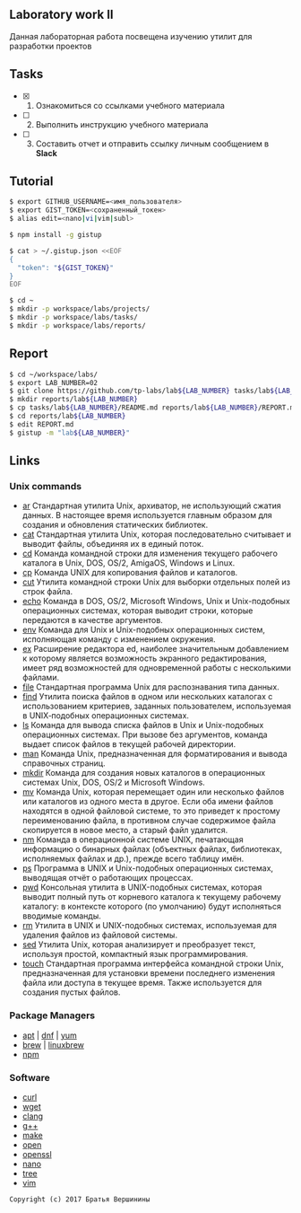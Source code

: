 ## Laboratory work II

Данная лабораторная работа посвещена изучению утилит для разработки проектов

## Tasks

- [x] 1. Ознакомиться со ссылками учебного материала
- [ ] 2. Выполнить инструкцию учебного материала
- [ ] 3. Составить отчет и отправить ссылку личным сообщением в **Slack**
 
## Tutorial

```bash
$ export GITHUB_USERNAME=<имя_пользователя>
$ export GIST_TOKEN=<сохраненный_токен>
$ alias edit=<nano|vi|vim|subl>
```

```bash
$ npm install -g gistup
```

```bash
$ cat > ~/.gistup.json <<EOF
{
  "token": "${GIST_TOKEN}"
}
EOF
```

```bash
$ cd ~
$ mkdir -p workspace/labs/projects/
$ mkdir -p workspace/labs/tasks/
$ mkdir -p workspace/labs/reports/
```

## Report

```bash
$ cd ~/workspace/labs/
$ export LAB_NUMBER=02
$ git clone https://github.com/tp-labs/lab${LAB_NUMBER} tasks/lab${LAB_NUMBER}
$ mkdir reports/lab${LAB_NUMBER}
$ cp tasks/lab${LAB_NUMBER}/README.md reports/lab${LAB_NUMBER}/REPORT.md
$ cd reports/lab${LAB_NUMBER}
$ edit REPORT.md
$ gistup -m "lab${LAB_NUMBER}"
```

## Links

### Unix commands

- [ar](https://en.wikipedia.org/wiki/Ar_(Unix))
Стандартная утилита Unix, архиватор, не использующий сжатия данных. В настоящее время используется главным образом для создания и обновления статических библиотек.
- [cat](https://en.wikipedia.org/wiki/Cat_(Unix))
Cтандартная утилита Unix, которая последовательно считывает и выводит файлы, объединяя их в единый поток.
- [cd](https://en.wikipedia.org/wiki/Cd_(command))
Команда командной строки для изменения текущего рабочего каталога в Unix, DOS, OS/2, AmigaOS, Windows и Linux.
- [cp](https://en.wikipedia.org/wiki/Cp_(Unix))
Команда UNIX для копирования файлов и каталогов.
- [cut](https://en.wikipedia.org/wiki/Cut_(Unix))
Утилита командной строки Unix для выборки отдельных полей из строк файла.
- [echo](https://en.wikipedia.org/wiki/Echo_(command))
Команда в DOS, OS/2, Microsoft Windows, Unix и Unix-подобных операционных системах, которая выводит строки, которые передаются в качестве аргументов.
- [env](https://en.wikipedia.org/wiki/Env_(shell))
Команда для Unix и Unix-подобных операционных систем, исполняющая команду с изменением окружения.
- [ex](https://en.wikipedia.org/wiki/Ex_(editor))
Расширение редактора ed, наиболее значительным добавлением к которому является возможность экранного редактирования, имеет ряд возможностей для одновременной работы с несколькими файлами. 
- [file](https://en.wikipedia.org/wiki/File_(command))
Стандартная программа Unix для распознавания типа данных.
- [find](https://en.wikipedia.org/wiki/Find)
Утилита поиска файлов в одном или нескольких каталогах с использованием критериев, заданных пользователем, используемая в UNIX‐подобных операционных системах.
- [ls](https://en.wikipedia.org/wiki/Ls)
Команда для вывода списка файлов в Unix и Unix-подобных операционных системах. При вызове без аргументов, команда выдает список файлов в текущей рабочей директории.
- [man](https://en.wikipedia.org/wiki/Man_page)
Команда Unix, предназначенная для форматирования и вывода справочных страниц. 
- [mkdir](https://en.wikipedia.org/wiki/Mkdir)
Команда для создания новых каталогов в операционных системах Unix, DOS, OS/2 и Microsoft Windows.
- [mv](https://en.wikipedia.org/wiki/Mv)
Команда Unix, которая перемещает один или несколько файлов или каталогов из одного места в другое. Если оба имени файлов находятся в одной файловой системе, то это приведет к простому переименованию файла, в противном случае содержимое файла скопируется в новое место, а старый файл удалится.
- [nm](https://en.wikipedia.org/wiki/Nm_(Unix))
Команда в операционной системе UNIX, печатающая информацию о бинарных файлах (объектных файлах, библиотеках, исполняемых файлах и др.), прежде всего таблицу имён.
- [ps](https://en.wikipedia.org/wiki/Ps_(Unix))
Программа в UNIX и Unix-подобных операционных системах, выводящая отчёт о работающих процессах.
- [pwd](https://en.wikipedia.org/wiki/Pwd)
Консольная утилита в UNIX-подобных системах, которая выводит полный путь от корневого каталога к текущему рабочему каталогу: в контексте которого (по умолчанию) будут исполняться вводимые команды.
- [rm](https://en.wikipedia.org/wiki/Rm_(Unix))
Утилита в UNIX и UNIX-подобных системах, используемая для удаления файлов из файловой системы.
- [sed](https://en.wikipedia.org/wiki/Sed)
Утилита Unix, которая анализирует и преобразует текст, используя простой, компактный язык программирования.
- [touch](https://en.wikipedia.org/wiki/Touch_(Unix))
Стандартная программа интерфейса командной строки Unix, предназначенная для установки времени последнего изменения файла или доступа в текущее время. Также используется для создания пустых файлов.

### Package Managers

- [apt](http://help.ubuntu.ru/wiki/apt) | [dnf](https://en.wikipedia.org/wiki/DNF_(software)) | [yum](https://fedoraproject.org/wiki/Yum/ru)
- [brew](https://brew.sh) | [linuxbrew](http://linuxbrew.sh)
- [npm](https://docs.npmjs.com)

### Software

- [curl](https://www.gitbook.com/book/bagder/everything-curl/details)
- [wget](https://www.gnu.org/software/wget/manual/wget.pdf)
- [clang](https://clang.llvm.org)
- [g++](https://gcc.gnu.org/onlinedocs/gcc-4.0.2/gcc/G_002b_002b-and-GCC.html)
- [make](https://en.wikipedia.org/wiki/Make_(software))
- [open](https://developer.apple.com/legacy/library/documentation/Darwin/Reference/ManPages/man1/open.1.html)
- [openssl](https://www.openssl.org)
- [nano](https://www.nano-editor.org)
- [tree](https://linux.die.net/man/1/tree)
- [vim](http://www.vim.org)

```
Copyright (c) 2017 Братья Вершинины
```

